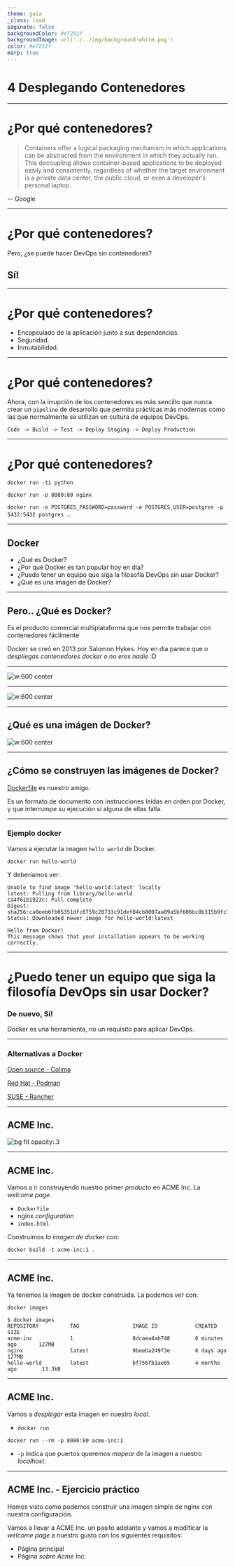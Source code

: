 ```yaml
---
theme: gaia
_class: lead
paginate: false
backgroundColor: #e7252f
backgroundImage: url('./../img/background-white.png')
color: #e7252f
marp: true
---
```

<!-- _backgroundImage: url('./../img/background-red.png') -->
<!-- _color: white -->

# 4 Desplegando Contenedores

---
# ¿Por qué contenedores?

> Containers offer a logical packaging mechanism in which applications can be abstracted from the environment in which they actually run. This decoupling allows container-based applications to be deployed easily and consistently, regardless of whether the target environment is a private data center, the public cloud, or even a developer’s personal laptop.

-- Google

---
# ¿Por qué contenedores?
Pero, ¿se puede hacer DevOps sin contenedores?

## **Sí!**

---
# ¿Por qué contenedores?

- Encapsulado de la aplicación junto a sus dependencias.
- Seguridad.
- Inmutabilidad.

---
# ¿Por qué contenedores?

Ahora, con la irrupción de los contenedores es más sencillo que nunca crear un `pipeline` de desarrollo que permita prácticas más modernas como las que normalmente se utilizan en cultura de equipos DevOps.


```
Code -> Build -> Test -> Deploy Staging -> Deploy Production
```

---
# ¿Por qué contenedores?

`docker run -ti python`

`docker run -p 8080:80 nginx`

`docker run -e POSTGRES_PASSWORD=password -e POSTGRES_USER=postgres -p 5432:5432 postgres`
...

---
## Docker

- ¿Qué es Docker?
- ¿Por qué Docker es tan popular hoy en día?
- ¿Puedo tener un equipo que siga la filosofía DevOps sin usar Docker?
- ¿Qué es una imagen de Docker?

---

## Pero.. ¿Qué es Docker?

Es el producto comercial multiplataforma que nos permite trabajar con contenedores fácilmente

Docker se creó en 2013 por Salomon Hykes. Hoy en día parece que _o despliegas contenedores docker o no eres nadie_ :D

---

<style>
img[alt~="center"] {
  display: block;
  margin: 0 auto;
}
</style>
![w:600 center](../img/Container@2x.png)

---

<style>
img[alt~="center"] {
  display: block;
  margin: 0 auto;
}
</style>
![w:600 center](../img/VM@2x.png)

---

## ¿Qué es una imágen de Docker?

<style>
img[alt~="center"] {
  display: block;
  margin: 0 auto;
}
</style>
![w:600 center](../img/docker-layers.png)

---

## ¿Cómo se construyen las imágenes de Docker?

[Dockerfile](https://docs.docker.com/engine/reference/builder/) es nuestro amigo.

Es un formato de documento con instrucciones leídas en orden por Docker, y que interrumpe su ejecución si alguna de ellas falla.

---

### Ejemplo docker

Vamos a ejecutar la imagen `hello world` de Docker.

```
docker run hello-world
```

Y deberíamos ver:

```
Unable to find image 'hello-world:latest' locally
latest: Pulling from library/hello-world
ca4f61b1923c: Pull complete
Digest: sha256:ca0eeb6fb05351dfc8759c20733c91def84cb8007aa89a5bf606bc8b315b9fc7
Status: Downloaded newer image for hello-world:latest

Hello from Docker!
This message shows that your installation appears to be working correctly.
```

---

# ¿Puedo tener un equipo que siga la filosofía DevOps sin usar Docker?

### De nuevo, **Sí!**
Docker es una herramienta, no un requisito para aplicar DevOps.

---

### Alternativas a Docker

[Open source - Colima](https://github.com/abiosoft/colima)

[Red Hat - Podman](https://podman.io/)

[SUSE - Rancher](https://rancherdesktop.io/)



---
## ACME Inc.

![bg fit opacity:.3](https://pbs.twimg.com/profile_images/549658285926645760/jhnaJlM3.png)

---

## ACME Inc.

Vamos a ir construyendo nuestro primer _producto_ en ACME Inc. La _welcome page_.

- `Dockerfile`
- nginx _configuration_
- `index.html`

Construimos _la imagen de docker_ con:

```
docker build -t acme-inc:1 .
```
---

## ACME Inc.

Ya tenemos la imagen de docker construida. La podemos _ver_ con:

`docker images`

```
$ docker images
REPOSITORY          TAG                 IMAGE ID            CREATED             SIZE
acme-inc            1                   8dcaea4ab748        6 minutes ago       127MB
nginx               latest              9beeba249f3e        8 days ago          127MB
hello-world         latest              bf756fb1ae65        4 months ago        13.3kB
```
---

## ACME Inc.

Vamos a _desplegar_ esta imagen en nuestro _local_.

- `docker run`

```
docker run --rm -p 8080:80 acme-inc:1
```

- `-p` indica que puertos queremos _mapear_ de la imagen a nuestro _localhost_.

---

## ACME Inc. - Ejercicio práctico

Hemos visto como podemos construir una imagen simple de nginx con nuestra configuración.

Vamos a llevar a ACME Inc. un pasito adelante y vamos a modificar la _welcome page_ a nuestro gusto con los siguientes requisitos:

- Página principal
- Página _sobre Acme Inc._
